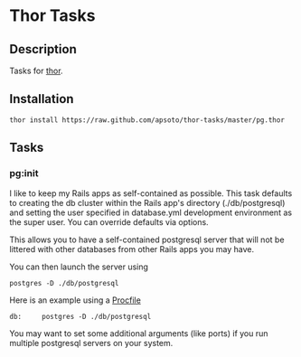 # Thor Tasks

## Description
Tasks for [thor](https://github.com/wycats/thor).

## Installation
    thor install https://raw.github.com/apsoto/thor-tasks/master/pg.thor

## Tasks

### pg:init
I like to keep my Rails apps as self-contained as possible.  This task
defaults to creating the db cluster within the Rails app's directory 
(./db/postgresql) and setting the user specified in database.yml
development environment as the super user.  You can override defaults
via options.

This allows you to have a self-contained postgresql server that will not
be littered with other databases from other Rails apps you may have.

You can then launch the server using

    postgres -D ./db/postgresql

Here is an example using a [Procfile](https://github.com/ddollar/foreman)

    db:     postgres -D ./db/postgresql

You may want to set some additional arguments (like ports) if you run
multiple postgresql servers on your system.
